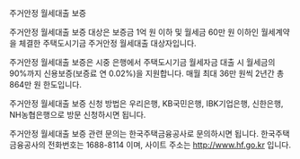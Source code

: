 주거안정 월세대출 보증

주거안정 월세대출 보증 대상은 보증금 1억 원 이하 및 월세금 60만 원 이하인 월세계약을 체결한 주택도시기금 주거안정 월세대출 대상자입니다.

주거안정 월세대출 보증은 시중 은행에서 주택도시기금 월세자금 대출 시 월세금의 90%까지 신용보증(보증료 연 0.02%)을 지원합니다. 매월 최대 36만 원씩 2년간 총 864만 원 한도입니다.

주거안정 월세대출 보증 신청 방법은 우리은행, KB국민은행, IBK기업은행, 신한은행, NH농협은행으로 방문 신청하시면 됩니다.

주거안정 월세대출 보증 관련 문의는 한국주택금융공사로 문의하시면 됩니다. 한국주택금융공사의 전화번호는 1688-8114 이며, 사이트 주소는 http://www.hf.go.kr 입니다.